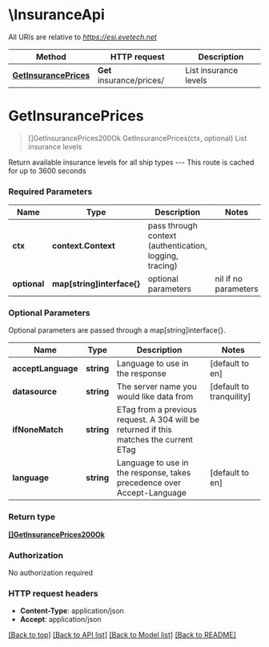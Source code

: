 # \InsuranceApi

All URIs are relative to *https://esi.evetech.net*

Method | HTTP request | Description
------------- | ------------- | -------------
[**GetInsurancePrices**](InsuranceApi.md#GetInsurancePrices) | **Get** insurance/prices/ | List insurance levels


# **GetInsurancePrices**
> []GetInsurancePrices200Ok GetInsurancePrices(ctx, optional)
List insurance levels

Return available insurance levels for all ship types  ---  This route is cached for up to 3600 seconds

### Required Parameters

Name | Type | Description  | Notes
------------- | ------------- | ------------- | -------------
 **ctx** | **context.Context** | pass through context (authentication, logging, tracing)
 **optional** | **map[string]interface{}** | optional parameters | nil if no parameters

### Optional Parameters
Optional parameters are passed through a map[string]interface{}.

Name | Type | Description  | Notes
------------- | ------------- | ------------- | -------------
 **acceptLanguage** | **string**| Language to use in the response | [default to en]
 **datasource** | **string**| The server name you would like data from | [default to tranquility]
 **ifNoneMatch** | **string**| ETag from a previous request. A 304 will be returned if this matches the current ETag | 
 **language** | **string**| Language to use in the response, takes precedence over Accept-Language | [default to en]

### Return type

[**[]GetInsurancePrices200Ok**](get_insurance_prices_200_ok.md)

### Authorization

No authorization required

### HTTP request headers

 - **Content-Type**: application/json
 - **Accept**: application/json

[[Back to top]](#) [[Back to API list]](../README.md#documentation-for-api-endpoints) [[Back to Model list]](../README.md#documentation-for-models) [[Back to README]](../README.md)


